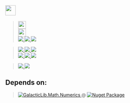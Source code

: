 ## <a href="#"> <img height=32 src="https://img.shields.io/badge/GalacticLib-Math.Numerics-white" /> </a>


> <a href="https://github.com/Galacticai/GalacticLib.Math.Numerics/actions/runs/3355979128/jobs/5560673432" >
>     <img height=24 src="https://img.shields.io/github/workflow/status/Galacticai/GalacticLib.Math.Numerics/.NET?label=Build&logo=dotnet" />
> </a>
> <br/>
> <a href="https://nuget.org/packages/GalacticLib.Math.Numerics">
>     <img height=24 src="https://buildstats.info/nuget/GalacticLib.Math.Numerics" />
> </a>
> <br/>
> <a href="#"> 
>     <img src="https://img.shields.io/badge/-Targeting-gray" />
>     <img src="https://img.shields.io/badge/-Windows-white?logo=windows-11&logoColor=0078D4" />
>     <img src="https://img.shields.io/badge/-Linux-white?logo=linux&logoColor=806412" />
> </a>

> <a href="https://github.com/Galacticai/GalacticLib.Math.Numerics/commits">
>     <img src="https://img.shields.io/badge/-Commits-4F4F4F?logo=git&logoColor=white" />
>     <img src="https://img.shields.io/github/last-commit/Galacticai/GalacticLib.Math.Numerics?label=&color=white" />
>     <img src="https://img.shields.io/github/commit-activity/m/Galacticai/GalacticLib.Math.Numerics?label=&color=white" />
> <br/>
> <a href="https://github.com/Galacticai/GalacticLib.Math.Numerics/issues">
>     <img src="https://img.shields.io/badge/-Issues-4F4F4F?logo=github" />
>     <img src="https://img.shields.io/github/issues/Galacticai/GalacticLib.Math.Numerics?label=&color=white" />
>     <img src="https://img.shields.io/github/issues-closed/Galacticai/GalacticLib.Math.Numerics?label=&color=white" />
> </a>

> <a href="https://github.com/Galacticai"> 
>     <img src="https://img.shields.io/badge/%C2%A92022-Galacticai-white?link=https://github.com/Galacticai" />
> </a>
> <a href="LICENSE"> 
>     <img src="https://img.shields.io/github/license/Galacticai/GalacticLib.Math.Numerics?label=&color=white&logo=gnu&logoColor=A42E2B">
> </a>

## Depends on:

> <a href="https://github.com/Galacticai/GalacticLib.Math.Numerics" >
>     <img
>         alt="GalacticLib.Math.Numerics" 
>         src="https://img.shields.io/badge/GalacticLib-Math.Numerics-informational" 
>     />
> </a>
> @
> <a href="https://nuget.org/packages/GalacticLib.Math.Numerics" >
>     <img
>         alt="Nuget Package"
>         src="https://buildstats.info/nuget/GalacticLib.Math.Numerics"
>     />
> </a>
